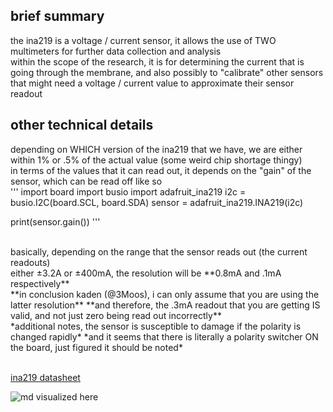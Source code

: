 ## brief summary
the ina219 is a voltage / current sensor, it allows the use of TWO multimeters for further data collection and analysis
<br>within the scope of the research, it is for determining the current that is going through the membrane, and also possibly to "calibrate" other sensors that might need a voltage / current value to approximate their sensor readout

## other technical details
depending on WHICH version of the ina219 that we have, we are either within 1% or .5% of the actual value (some weird chip shortage thingy)
<br>in terms of the values that it can read out, it depends on the "gain" of the sensor, which can be read off like so
<br>
'''
import board
import busio
import adafruit_ina219
i2c = busio.I2C(board.SCL, board.SDA)
sensor = adafruit_ina219.INA219(i2c)

print(sensor.gain())
'''

<br>
basically, depending on the range that the sensor reads out (the current readouts)
<br>either ±3.2A or ±400mA, the resolution will be **0.8mA and .1mA respectively**
<br>
**in conclusion kaden (@3Moos), i can only assume that you are using the latter resolution**
**and therefore, the .3mA readout that you are getting IS valid, and not just zero being read out incorrectly**
<br>
*additional notes, the sensor is susceptible to damage if the polarity is changed rapidly*
*and it seems that there is literally a polarity switcher ON the board, just figured it should be noted*

<br>[ina219 datasheet](https://learn.adafruit.com/adafruit-ina219-current-sensor-breakout?view=all)

![md visualized here](https://github.com/3Moos/MSTAR/blob/main/documentationGeneral/Screenshot_2025-10-08_06-22-23.png?raw=true)
